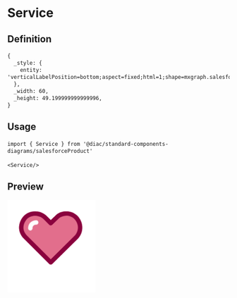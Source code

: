 # Service

## Definition

```
{
  _style: { 
    entity: 'verticalLabelPosition=bottom;aspect=fixed;html=1;shape=mxgraph.salesforce.service;',
  },
  _width: 60,
  _height: 49.199999999999996,
}
```

## Usage

```
import { Service } from '@diac/standard-components-diagrams/salesforceProduct'

<Service/>
```

## Preview

<img src="./service.png" width="200"/>
